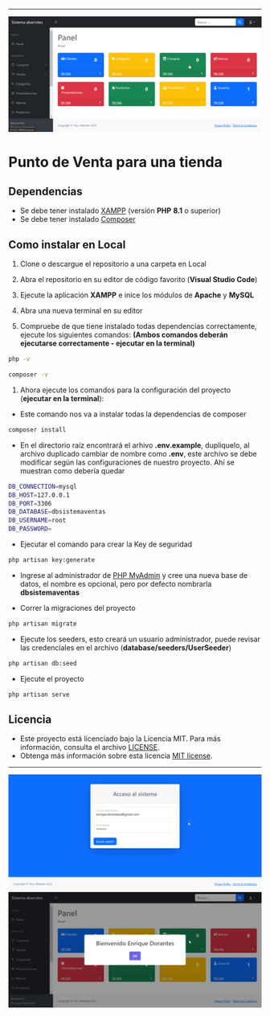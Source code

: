 ------------
![Img](https://github.com/enriquedorantesp/imagenes/blob/main/2025-01-15_16-12-03.png)

# Punto de Venta para una tienda

## Dependencias
- Se debe tener instalado [XAMPP](https://www.apachefriends.org/es/download.html "XAMPP") (versión **PHP** **8.1** o superior)  
- Se debe tener instalado [Composer](https://getcomposer.org/download/ "Composer")

## Como instalar en Local
1. Clone o descargue el repositorio a una carpeta en Local

1. Abra el repositorio en su editor de código favorito (**Visual Studio Code**)

1. Ejecute la aplicación **XAMPP** e inice los módulos de **Apache** y **MySQL**

1. Abra una nueva terminal en su editor 

1. Compruebe de que tiene instalado todas dependencias correctamente, ejecute los siguientes comandos: **(Ambos comandos deberán ejecutarse correctamente - ejecutar en la terminal)**
```bash
php -v
```
```bash
composer -v
```

1. Ahora ejecute los comandos para la configuración del proyecto (**ejecutar en la terminal**):

- Este comando nos va a instalar todas la dependencias de composer
```bash
composer install
```
- En el directorio raíz encontrará el arhivo **.env.example**, dupliquelo, al archivo duplicado cambiar de nombre como **.env**, este archivo se debe modificar según las configuraciones de nuestro proyecto. Ahí se muestran como debería quedar
```bash
DB_CONNECTION=mysql
DB_HOST=127.0.0.1
DB_PORT=3306
DB_DATABASE=dbsistemaventas 
DB_USERNAME=root
DB_PASSWORD=
```
- Ejecutar el comando para crear la Key de seguridad
```bash
php artisan key:generate 
```
- Ingrese al administrador de [PHP MyAdmin](http://localhost/phpmyadmin/) y cree una nueva base de datos, el nombre es opcional, pero por defecto nombrarla **dbsistemaventas**

- Correr la migraciones del proyecto
```bash
php artisan migrate
```
- Ejecute los seeders, esto creará un usuario administrador, puede revisar las credenciales en el archivo (**database/seeders/UserSeeder**)
```bash
php artisan db:seed
```
- Ejecute el proyecto
```bash
php artisan serve
```

## Licencia
- Este proyecto está licenciado bajo la Licencia MIT. Para más información, consulta el archivo [LICENSE](LICENSE).
- Obtenga más información sobre esta licencia  [MIT license](https://opensource.org/licenses/MIT).

------------
![Img](https://github.com/enriquedorantesp/imagenes/blob/main/2025-01-15_16-11-25.png)
![Img](https://github.com/enriquedorantesp/imagenes/blob/main/2025-01-15_16-11-47.png)
